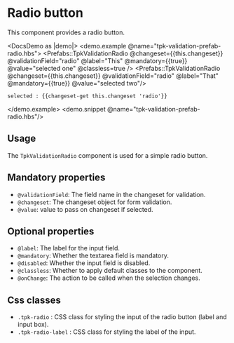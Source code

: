 # Radio button

This component provides a radio button.

<DocsDemo as |demo|>
  <demo.example @name="tpk-validation-prefab-radio.hbs">
    <Prefabs::TpkValidationRadio @changeset={{this.changeset}} @validationField="radio" @label="This" @mandatory={{true}} @value="selected one" @classless=true />
    <Prefabs::TpkValidationRadio @changeset={{this.changeset}} @validationField="radio" @label="That" @mandatory={{true}} @value="selected two"/>

    selected : {{changeset-get this.changeset 'radio'}}
  </demo.example>
  <demo.snippet @name="tpk-validation-prefab-radio.hbs"/>
</DocsDemo>

## Usage

The `TpkValidationRadio` component is used for a simple radio button. 

## Mandatory properties

- `@validationField`: The field name in the changeset for validation.
- `@changeset`: The changeset object for form validation.
- `@value`: value to pass on changeset if selected.

## Optional properties

- `@label`: The label for the input field.
- `@mandatory`: Whether the textarea field is mandatory.
- `@disabled`: Whether the input field is disabled.
- `@classless`: Whether to apply default classes to the component.
- `@onChange`: The action to be called when the selection changes. 

## Css classes

- `.tpk-radio` : CSS class for styling the input of the radio button (label and input box).
- `.tpk-radio-label` : CSS class for styling the label of the input.
